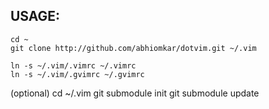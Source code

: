 USAGE:
------
    cd ~
    git clone http://github.com/abhiomkar/dotvim.git ~/.vim

    ln -s ~/.vim/.vimrc ~/.vimrc
    ln -s ~/.vim/.gvimrc ~/.gvimrc

(optional)
    cd ~/.vim
    git submodule init
    git submodule update